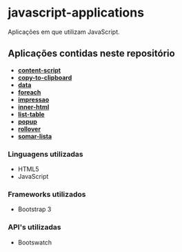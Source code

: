 # javascript-applications
 Aplicações em que utilizam JavaScript.
 
## Aplicações contidas neste repositório
- __[content-script](aplicacoes/content-script)__
- __[copy-to-clipboard](aplicacoes/copy-to-clipboard)__
- __[data](aplicacoes/data)__
- __[foreach](aplicacoes/foreach)__
- __[impressao](aplicacoes/impressao)__
- __[inner-html](aplicacoes/inner-html)__
- __[list-table](aplicacoes/list-table)__
- __[popup](aplicacoes/popup)__
- __[rollover](aplicacoes/rollover)__
- __[somar-lista](aplicacoes/somar-lista)__

### Linguagens utilizadas
* HTML5
* JavaScript

### Frameworks utilizados
* Bootstrap 3

### API's utilizadas
* Bootswatch